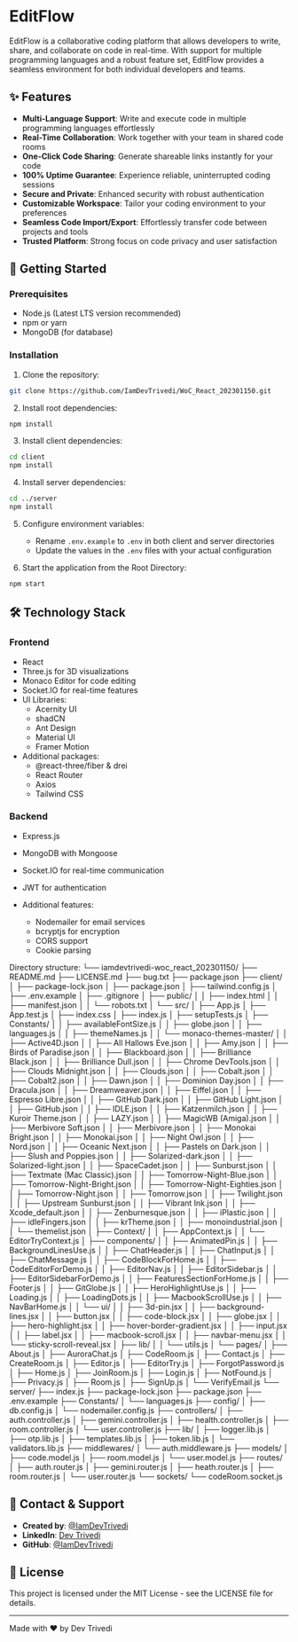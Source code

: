 # EditFlow

EditFlow is a collaborative coding platform that allows developers to write, share, and collaborate on code in real-time. With support for multiple programming languages and a robust feature set, EditFlow provides a seamless environment for both individual developers and teams.

## ✨ Features

- **Multi-Language Support**: Write and execute code in multiple programming languages effortlessly
- **Real-Time Collaboration**: Work together with your team in shared code rooms
- **One-Click Code Sharing**: Generate shareable links instantly for your code
- **100% Uptime Guarantee**: Experience reliable, uninterrupted coding sessions
- **Secure and Private**: Enhanced security with robust authentication
- **Customizable Workspace**: Tailor your coding environment to your preferences
- **Seamless Code Import/Export**: Effortlessly transfer code between projects and tools
- **Trusted Platform**: Strong focus on code privacy and user satisfaction

## 🚀 Getting Started

### Prerequisites

- Node.js (Latest LTS version recommended)
- npm or yarn
- MongoDB (for database)

### Installation

1. Clone the repository:

```bash
git clone https://github.com/IamDevTrivedi/WoC_React_202301150.git
```

2. Install root dependencies:

```bash
npm install
```

3. Install client dependencies:

```bash
cd client
npm install
```

4. Install server dependencies:

```bash
cd ../server
npm install
```

5. Configure environment variables:

   - Rename `.env.example` to `.env` in both client and server directories
   - Update the values in the `.env` files with your actual configuration

6. Start the application from the Root Directory:

```bash
npm start
```

## 🛠️ Technology Stack

### Frontend

- React
- Three.js for 3D visualizations
- Monaco Editor for code editing
- Socket.IO for real-time features
- UI Libraries:
  - Acernity UI
  - shadCN
  - Ant Design
  - Material UI
  - Framer Motion
- Additional packages:
  - @react-three/fiber & drei
  - React Router
  - Axios
  - Tailwind CSS

### Backend

- Express.js
- MongoDB with Mongoose
- Socket.IO for real-time communication
- JWT for authentication
- Additional features:

  - Nodemailer for email services
  - bcryptjs for encryption
  - CORS support
  - Cookie parsing

Directory structure:
└── iamdevtrivedi-woc_react_202301150/
    ├── README.md
    ├── LICENSE.md
    ├── bug.txt
    ├── package.json
    ├── client/
    │   ├── package-lock.json
    │   ├── package.json
    │   ├── tailwind.config.js
    │   ├── .env.example
    │   ├── .gitignore
    │   ├── public/
    │   │   ├── index.html
    │   │   ├── manifest.json
    │   │   └── robots.txt
    │   └── src/
    │       ├── App.js
    │       ├── App.test.js
    │       ├── index.css
    │       ├── index.js
    │       ├── setupTests.js
    │       ├── Constants/
    │       │   ├── availableFontSize.js
    │       │   ├── globe.json
    │       │   ├── languages.js
    │       │   ├── themeNames.js
    │       │   └── monaco-themes-master/
    │       │       ├── Active4D.json
    │       │       ├── All Hallows Eve.json
    │       │       ├── Amy.json
    │       │       ├── Birds of Paradise.json
    │       │       ├── Blackboard.json
    │       │       ├── Brilliance Black.json
    │       │       ├── Brilliance Dull.json
    │       │       ├── Chrome DevTools.json
    │       │       ├── Clouds Midnight.json
    │       │       ├── Clouds.json
    │       │       ├── Cobalt.json
    │       │       ├── Cobalt2.json
    │       │       ├── Dawn.json
    │       │       ├── Dominion Day.json
    │       │       ├── Dracula.json
    │       │       ├── Dreamweaver.json
    │       │       ├── Eiffel.json
    │       │       ├── Espresso Libre.json
    │       │       ├── GitHub Dark.json
    │       │       ├── GitHub Light.json
    │       │       ├── GitHub.json
    │       │       ├── IDLE.json
    │       │       ├── Katzenmilch.json
    │       │       ├── Kuroir Theme.json
    │       │       ├── LAZY.json
    │       │       ├── MagicWB (Amiga).json
    │       │       ├── Merbivore Soft.json
    │       │       ├── Merbivore.json
    │       │       ├── Monokai Bright.json
    │       │       ├── Monokai.json
    │       │       ├── Night Owl.json
    │       │       ├── Nord.json
    │       │       ├── Oceanic Next.json
    │       │       ├── Pastels on Dark.json
    │       │       ├── Slush and Poppies.json
    │       │       ├── Solarized-dark.json
    │       │       ├── Solarized-light.json
    │       │       ├── SpaceCadet.json
    │       │       ├── Sunburst.json
    │       │       ├── Textmate (Mac Classic).json
    │       │       ├── Tomorrow-Night-Blue.json
    │       │       ├── Tomorrow-Night-Bright.json
    │       │       ├── Tomorrow-Night-Eighties.json
    │       │       ├── Tomorrow-Night.json
    │       │       ├── Tomorrow.json
    │       │       ├── Twilight.json
    │       │       ├── Upstream Sunburst.json
    │       │       ├── Vibrant Ink.json
    │       │       ├── Xcode_default.json
    │       │       ├── Zenburnesque.json
    │       │       ├── iPlastic.json
    │       │       ├── idleFingers.json
    │       │       ├── krTheme.json
    │       │       ├── monoindustrial.json
    │       │       └── themelist.json
    │       ├── Context/
    │       │   ├── AppContext.js
    │       │   └── EditorTryContext.js
    │       ├── components/
    │       │   ├── AnimatedPin.js
    │       │   ├── BackgroundLinesUse.js
    │       │   ├── ChatHeader.js
    │       │   ├── ChatInput.js
    │       │   ├── ChatMessage.js
    │       │   ├── CodeBlockForHome.js
    │       │   ├── CodeEditorForDemo.js
    │       │   ├── EditorNav.js
    │       │   ├── EditorSidebar.js
    │       │   ├── EditorSidebarForDemo.js
    │       │   ├── FeaturesSectionForHome.js
    │       │   ├── Footer.js
    │       │   ├── GitGlobe.js
    │       │   ├── HeroHighlightUse.js
    │       │   ├── Loading.js
    │       │   ├── LoadingDots.js
    │       │   ├── MacbookScrollUse.js
    │       │   ├── NavBarHome.js
    │       │   └── ui/
    │       │       ├── 3d-pin.jsx
    │       │       ├── background-lines.jsx
    │       │       ├── button.jsx
    │       │       ├── code-block.jsx
    │       │       ├── globe.jsx
    │       │       ├── hero-highlight.jsx
    │       │       ├── hover-border-gradient.jsx
    │       │       ├── input.jsx
    │       │       ├── label.jsx
    │       │       ├── macbook-scroll.jsx
    │       │       ├── navbar-menu.jsx
    │       │       └── sticky-scroll-reveal.jsx
    │       ├── lib/
    │       │   └── utils.js
    │       └── pages/
    │           ├── About.js
    │           ├── AuroraChat.js
    │           ├── CodeRoom.js
    │           ├── Contact.js
    │           ├── CreateRoom.js
    │           ├── Editor.js
    │           ├── EditorTry.js
    │           ├── ForgotPassword.js
    │           ├── Home.js
    │           ├── JoinRoom.js
    │           ├── Login.js
    │           ├── NotFound.js
    │           ├── Privacy.js
    │           ├── Room.js
    │           ├── SignUp.js
    │           └── VerifyEmail.js
    └── server/
        ├── index.js
        ├── package-lock.json
        ├── package.json
        ├── .env.example
        ├── Constants/
        │   └── languages.js
        ├── config/
        │   ├── db.config.js
        │   └── nodemailer.config.js
        ├── controllers/
        │   ├── auth.controller.js
        │   ├── gemini.controller.js
        │   ├── health.controller.js
        │   ├── room.controller.js
        │   └── user.controller.js
        ├── lib/
        │   ├── logger.lib.js
        │   ├── otp.lib.js
        │   ├── templates.lib.js
        │   ├── token.lib.js
        │   └── validators.lib.js
        ├── middlewares/
        │   └── auth.middleware.js
        ├── models/
        │   ├── code.model.js
        │   ├── room.model.js
        │   └── user.model.js
        ├── routes/
        │   ├── auth.router.js
        │   ├── gemini.router.js
        │   ├── heath.router.js
        │   ├── room.router.js
        │   └── user.router.js
        └── sockets/
            └── codeRoom.socket.js



## 👤 Contact & Support

- **Created by**: [@IamDevTrivedi](https://github.com/IamDevTrivedi)
- **LinkedIn**: [Dev Trivedi](https://www.linkedin.com/in/contact-devtrivedi/)
- **GitHub**: [@IamDevTrivedi](https://github.com/IamDevTrivedi)

## 📄 License

This project is licensed under the MIT License - see the LICENSE file for details.

---

Made with ❤️ by Dev Trivedi
